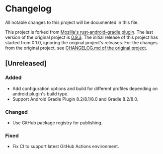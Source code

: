 # Changelog

All notable changes to this project will be documented in this file.

This project is forked from
[Mozilla's rust-android-gradle plugin](https://github.com/mozilla/rust-android-gradle).
The last version of the original project is
[0.9.3](https://github.com/mozilla/rust-android-gradle/commit/4fba4b9db16d56ba4e4f9aef2c028a4c2d6a9126).
The initial release of this project has started from 0.1.0, ignoring the original project's releases.
For the changes from the original project,
see [CHANGELOG.md of the original project](https://github.com/mozilla/rust-android-gradle/blob/4fba4b9db16d56ba4e4f9aef2c028a4c2d6a9126/CHANGELOG.md).

## [Unreleased]

### Added

- Add configuration options and build for different profiles depending on android plugin's build type.
- Support Android Gradle Plugin 8.2/8.1/8.0 and Gradle 8.2/8.0.

### Changed

- Use GitHub package registry for publishing.

### Fixed

- Fix CI to support latest GitHub Actions environment.

